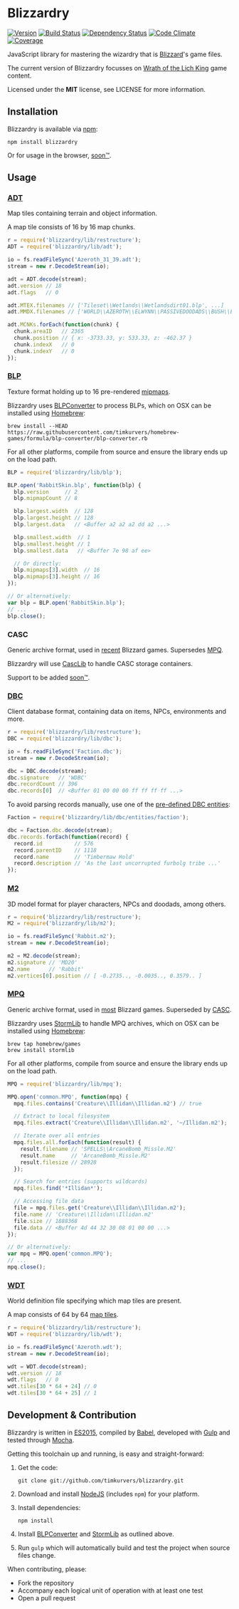 # Blizzardry

[![Version](https://img.shields.io/npm/v/blizzardry.svg?style=flat)](https://www.npmjs.org/package/blizzardry)
[![Build Status](https://img.shields.io/travis/timkurvers/blizzardry.svg?style=flat)](https://travis-ci.org/timkurvers/blizzardry)
[![Dependency Status](https://img.shields.io/gemnasium/timkurvers/blizzardry.svg?style=flat)](https://gemnasium.com/timkurvers/blizzardry)
[![Code Climate](https://img.shields.io/codeclimate/github/timkurvers/blizzardry.svg?style=flat)](https://codeclimate.com/github/timkurvers/blizzardry)
[![Coverage](https://img.shields.io/codeclimate/coverage/github/timkurvers/blizzardry.svg?style=flat)](https://codeclimate.com/github/timkurvers/blizzardry)

JavaScript library for mastering the wizardry that is [Blizzard](http://blizzard.com)'s game files.

The current version of Blizzardry focusses on [Wrath of the Lich King](http://us.blizzard.com/en-us/games/wrath/) game content.

Licensed under the **MIT** license, see LICENSE for more information.


## Installation

Blizzardry is available via [npm](https://www.npmjs.org/package/blizzardry):

```shell
npm install blizzardry
```

Or for usage in the browser, [soon™](http://www.wowwiki.com/Soon).


## Usage

### [ADT](src/lib/adt)

Map tiles containing terrain and object information.

A map tile consists of 16 by 16 map chunks.

```javascript
r = require('blizzardry/lib/restructure');
ADT = require('blizzardry/lib/adt');

io = fs.readFileSync('Azeroth_31_39.adt');
stream = new r.DecodeStream(io);

adt = ADT.decode(stream);
adt.version // 18
adt.flags   // 0

adt.MTEX.filenames // ['Tileset\\Wetlands\\Wetlandsdirt01.blp', ...]
adt.MMDX.filenames // ['WORLD\\AZEROTH\\ELWYNN\\PASSIVEDOODADS\\BUSH\\ELWYNNBUSH09.M2', ...]

adt.MCNKs.forEach(function(chunk) {
  chunk.areaID   // 2365
  chunk.position // { x: -3733.33, y: 533.33, z: -462.37 }
  chunk.indexX   // 0
  chunk.indexY   // 0
});
```

### [BLP](src/lib/blp)

Texture format holding up to 16 pre-rendered [mipmaps](https://en.wikipedia.org/wiki/Mipmap).

Blizzardry uses [BLPConverter](https://github.com/Kanma/BLPConverter) to process BLPs, which on OSX can be installed using [Homebrew](http://brew.sh/):

````
brew install --HEAD https://raw.githubusercontent.com/timkurvers/homebrew-games/formula/blp-converter/blp-converter.rb
````

For all other platforms, compile from source and ensure the library ends up on the load path.

```javascript
BLP = require('blizzardry/lib/blp');

BLP.open('RabbitSkin.blp', function(blp) {
  blp.version     // 2
  blp.mipmapCount // 8

  blp.largest.width  // 128
  blp.largest.height // 128
  blp.largest.data   // <Buffer a2 a2 a2 dd a2 ...>

  blp.smallest.width  // 1
  blp.smallest.height // 1
  blp.smallest.data   // <Buffer 7e 98 af ee>

  // Or directly:
  blp.mipmaps[3].width  // 16
  blp.mipmaps[3].height // 16
});

// Or alternatively:
var blp = BLP.open('RabbitSkin.blp');
// ...
blp.close();
```

### CASC

Generic archive format, used in [recent](http://en.wikipedia.org/wiki/MPQ#Replacement:_CASC) Blizzard games.
Supersedes [MPQ](#mpq).

Blizzardry will use [CascLib](https://github.com/ladislav-zezula/CascLib) to handle CASC storage containers.

Support to be added [soon™](http://www.wowwiki.com/Soon).

### [DBC](src/lib/dbc)

Client database format, containing data on items, NPCs, environments and more.

```javascript
r = require('blizzardry/lib/restructure');
DBC = require('blizzardry/lib/dbc');

io = fs.readFileSync('Faction.dbc');
stream = new r.DecodeStream(io);

dbc = DBC.decode(stream);
dbc.signature   // 'WDBC'
dbc.recordCount // 396
dbc.records[0]  // <Buffer 01 00 00 00 ff ff ff ff ...>
```

To avoid parsing records manually, use one of the [pre-defined DBC entities](src/lib/dbc/entities):

```javascript
Faction = require('blizzardry/lib/dbc/entities/faction');

dbc = Faction.dbc.decode(stream);
dbc.records.forEach(function(record) {
  record.id          // 576
  record.parentID    // 1118
  record.name        // 'Timbermaw Hold'
  record.description // 'As the last uncorrupted furbolg tribe ...'
});
```

### [M2](src/lib/m2)

3D model format for player characters, NPCs and doodads, among others.

```javascript
r = require('blizzardry/lib/restructure');
M2 = require('blizzardry/lib/m2');

io = fs.readFileSync('Rabbit.m2');
stream = new r.DecodeStream(io);

m2 = M2.decode(stream);
m2.signature // 'MD20'
m2.name      // 'Rabbit'
m2.vertices[0].position // [ -0.2735.., -0.0035.., 0.3579.. ]
```

### [MPQ](src/lib/mpq)

Generic archive format, used in [most](http://en.wikipedia.org/wiki/MPQ#Usage_in_gaming) Blizzard games.
Superseded by [CASC](#casc).

Blizzardry uses [StormLib](https://github.com/ladislav-zezula/StormLib) to handle MPQ archives, which on OSX can be installed using [Homebrew](http://brew.sh/):

```
brew tap homebrew/games
brew install stormlib
```

For all other platforms, compile from source and ensure the library ends up on the load path.

```javascript
MPQ = require('blizzardry/lib/mpq');

MPQ.open('common.MPQ', function(mpq) {
  mpq.files.contains('Creature\\Illidan\\Illidan.m2') // true

  // Extract to local filesystem
  mpq.files.extract('Creature\\Illidan\\Illidan.m2', '~/Illidan.m2');

  // Iterate over all entries
  mpq.files.all.forEach(function(result) {
    result.filename // 'SPELLS\\ArcaneBomb_Missle.M2'
    result.name     // 'ArcaneBomb_Missle.M2'
    result.filesize // 28928
  });

  // Search for entries (supports wildcards)
  mpq.files.find('*Illidan*');

  // Accessing file data
  file = mpq.files.get('Creature\\Illidan\\Illidan.m2');
  file.name // 'Creature\\Illidan\\Illidan.m2'
  file.size // 1888368
  file.data // <Buffer 4d 44 32 30 08 01 00 00 ...>
});

// Or alternatively:
var mpq = MPQ.open('common.MPQ');
// ...
mpq.close();
```

### [WDT](src/lib/wdt)

World definition file specifying which map tiles are present.

A map consists of 64 by 64 [map tiles](#adt).

```javascript
r = require('blizzardry/lib/restructure');
WDT = require('blizzardry/lib/wdt');

io = fs.readFileSync('Azeroth.wdt');
stream = new r.DecodeStream(io);

wdt = WDT.decode(stream);
wdt.version // 18
wdt.flags   // 0
wdt.tiles[30 * 64 + 24] // 0
wdt.tiles[30 * 64 + 25] // 1
```


## Development & Contribution

Blizzardry is written in [ES2015](https://babeljs.io/docs/learn-es2015/), compiled by [Babel](https://babeljs.io/), developed with [Gulp](http://gulpjs.com/) and tested through [Mocha](http://mochajs.org/).

Getting this toolchain up and running, is easy and straight-forward:

1. Get the code:
   
   ```
   git clone git://github.com/timkurvers/blizzardry.git
   ```

2. Download and install [NodeJS](http://nodejs.org/#download) (includes `npm`) for your platform.

3. Install dependencies:

   ```shell
   npm install
   ```

4. Install [BLPConverter](#blp) and [StormLib](#mpq) as outlined above.

5. Run `gulp` which will automatically build and test the project when source files change.


When contributing, please:

* Fork the repository
* Accompany each logical unit of operation with at least one test
* Open a pull request
